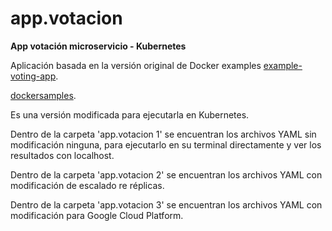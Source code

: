 # app.votacion
**App votación microservicio - Kubernetes**

Aplicación basada en la versión original de Docker examples [example-voting-app](https://github.com/dockersamples/example-voting-app). 

[dockersamples](https://github.com/dockersamples).

Es una versión modificada para ejecutarla en Kubernetes.

Dentro de la carpeta 'app.votacion 1' se encuentran los archivos YAML sin modificación ninguna, para ejecutarlo en su terminal directamente y ver los resultados con localhost.

Dentro de la carpeta 'app.votacion 2' se encuentran los archivos YAML con modificación de escalado re réplicas.

Dentro de la carpeta 'app.votacion 3' se encuentran los archivos YAML con modificación para Google Cloud Platform.
